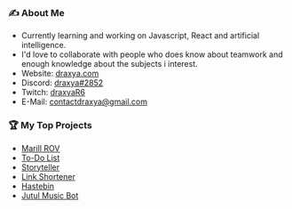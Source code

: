 ### ✍️ About Me

- Currently learning and working on Javascript, React and artificial intelligence.
- I'd love to collaborate with people who does know about teamwork and enough knowledge about the subjects i interest.
- Website: [draxya.com](https://draxya.com)
- Discord: [draxya#2852](https://discord.com/users/432972283171307532)
- Twitch: [draxyaR6](https://twitch.tv/draxyaR6)
- E-Mail: contactdraxya@gmail.com

### 🏆 My Top Projects

- [Marill ROV](https://marill.tech)
- [To-Do List](https://todo.draxya.com)
- [Storyteller](https://github.com/draxya/storyteller)
- [Link Shortener](https://url.draxya.com)
- [Hastebin](https://yapistira.ga)
- [Jutul Music Bot](https://jutulmusic.draxya.com)
